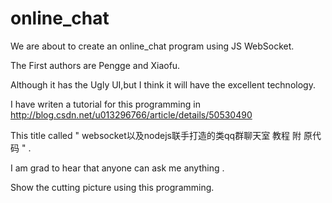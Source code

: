 # online_chat

We are about to create an online_chat program using JS WebSocket.

The First authors are Pengge and Xiaofu.
      
Although it has the Ugly UI,but I think it will have the excellent technology.

I have writen a tutorial for this programming in http://blog.csdn.net/u013296766/article/details/50530490

This title called " websocket以及nodejs联手打造的类qq群聊天室 教程 附 原代码 " .

I am grad to hear that anyone can ask me anything .

Show the cutting picture using this programming.



